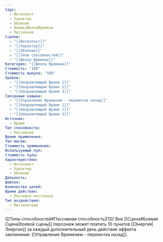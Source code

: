 ```yaml
---
tags:
  - Интеллект
  - Характер
  - Обаяние
  - Навык/ШколаВремени
  - Пассивная
Ссылки:
  - "[[Интеллект]]"
  - "[[Характер]]"
  - "[[Обаяние]]"
  - "[[Типы способностей]]"
  - "[[Школа Времени]]"
Категория: "[[Школа Времени]]"
Стоимость: "100"
Стоимость выкупа: "100"
Уровни:
  - "[[Направляющий Время 1]]"
  - "[[Направляющий Время 2]]"
  - "[[Направляющий Время 3]]"
Связанные навыки:
  - "[[Управление Временем - перемотка назад]]"
  - "[[Направляющий Время 1]]"
  - "[[Направляющий Время 2]]"
  - "[[Направляющий Время 3]]"
Источник:
  - Время
Тип способности:
  - Пассивная
Время применения: 
Тип магии: 
Стоимость применения: 
Используемый пул: 
Стоимость пула: 
Характеристики:
  - Интеллект
  - Характер
  - Обаяние
Дальность: 
Шаблон: 
Количество целей: 
Время действия:
  - Пассивно-постоянно
Тип воздействия:
  - Мистический
---
```

([[Типы способностей#Пассивная способность|П]]) Вне [[Сцена#Боевая Сцена|боевой сцены]] персонаж может платить 10 пунктов [[Энергия|Энергии]] за каждый дополнительный день действия эффекта заклинания: [[Управление Временем - перемотка назад]].